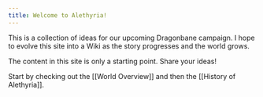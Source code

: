 ```yaml
---
title: Welcome to Alethyria!
---
```

This is a collection of ideas for our upcoming Dragonbane campaign. I hope to evolve this site into a Wiki as the story progresses and the world grows.

The content in this site is only a starting point. Share your ideas!

Start by checking out the [[World Overview]] and then the [[History of Alethyria]].

